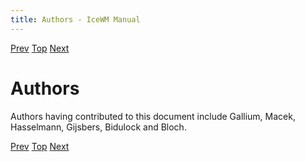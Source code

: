 ```yaml
---
title: Authors - IceWM Manual
---
```


[Prev](icewm-19.html) [Top](icewm-toc.html) [Next](icewm-21.html)

Authors
=======

Authors having contributed to this document include Gallium, Macek, Hasselmann, Gijsbers, Bidulock and Bloch.

[Prev](icewm-19.html) [Top](icewm-toc.html) [Next](icewm-21.html)
